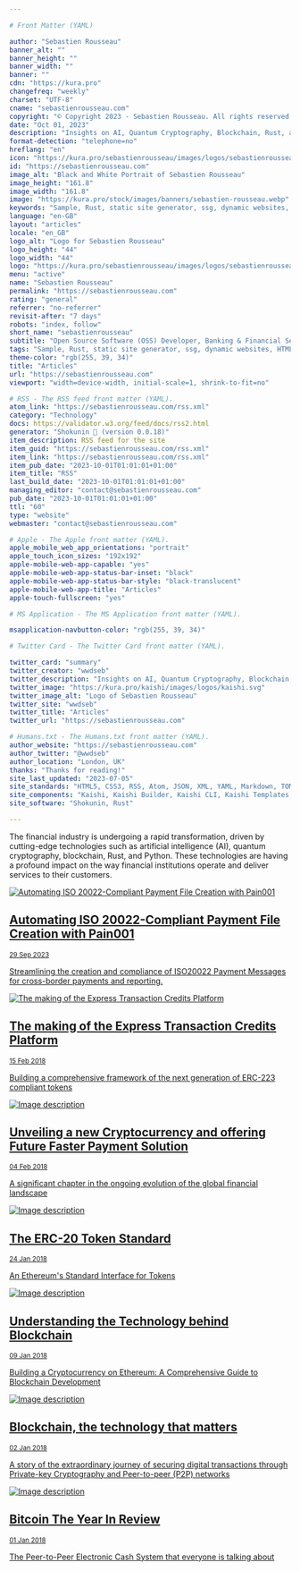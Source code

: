 ```yaml
---

# Front Matter (YAML)

author: "Sebastien Rousseau"
banner_alt: ""
banner_height: ""
banner_width: ""
banner: ""
cdn: "https://kura.pro"
changefreq: "weekly"
charset: "UTF-8"
cname: "sebastienrousseau.com"
copyright: "© Copyright 2023 - Sebastien Rousseau. All rights reserved."
date: "Oct 01, 2023"
description: "Insights on AI, Quantum Cryptography, Blockchain, Rust, and Python in the Technology Space of the Financial Industry"
format-detection: "telephone=no"
hreflang: "en"
icon: "https://kura.pro/sebastienrousseau/images/logos/sebastienrousseau.svg"
id: "https://sebastienrousseau.com"
image_alt: "Black and White Portrait of Sebastien Rousseau"
image_height: "161.8"
image_width: "161.8"
image: "https://kura.pro/stock/images/banners/sebastien-rousseau.webp"
keywords: "Sample, Rust, static site generator, ssg, dynamic websites, HTML themes, templates, Markdown, YAML, JSON, TOML"
language: "en-GB"
layout: "articles"
locale: "en_GB"
logo_alt: "Logo for Sebastien Rousseau"
logo_height: "44"
logo_width: "44"
logo: "https://kura.pro/sebastienrousseau/images/logos/sebastienrousseau.webp"
menu: "active"
name: "Sebastien Rousseau"
permalink: "https://sebastienrousseau.com"
rating: "general"
referrer: "no-referrer"
revisit-after: "7 days"
robots: "index, follow"
short_name: "sebastienrousseau"
subtitle: "Open Source Software (OSS) Developer, Banking & Financial Service Professional"
tags: "Sample, Rust, static site generator, ssg, dynamic websites, HTML themes, templates, Markdown, YAML, JSON, TOML"
theme-color: "rgb(255, 39, 34)"
title: "Articles"
url: "https://sebastienrousseau.com"
viewport: "width=device-width, initial-scale=1, shrink-to-fit=no"

# RSS - The RSS feed front matter (YAML).
atom_link: "https://sebastienrousseau.com/rss.xml"
category: "Technology"
docs: https://validator.w3.org/feed/docs/rss2.html
generator: "Shokunin 🦀 (version 0.0.18)"
item_description: RSS feed for the site
item_guid: "https://sebastienrousseau.com/rss.xml"
item_link: "https://sebastienrousseau.com/rss.xml"
item_pub_date: "2023-10-01T01:01:01+01:00"
item_title: "RSS"
last_build_date: "2023-10-01T01:01:01+01:00"
managing_editor: "contact@sebastienrousseau.com"
pub_date: "2023-10-01T01:01:01+01:00"
ttl: "60"
type: "website"
webmaster: "contact@sebastienrousseau.com"

# Apple - The Apple front matter (YAML).
apple_mobile_web_app_orientations: "portrait"
apple_touch_icon_sizes: "192x192"
apple-mobile-web-app-capable: "yes"
apple-mobile-web-app-status-bar-inset: "black"
apple-mobile-web-app-status-bar-style: "black-translucent"
apple-mobile-web-app-title: "Articles"
apple-touch-fullscreen: "yes"

# MS Application - The MS Application front matter (YAML).

msapplication-navbutton-color: "rgb(255, 39, 34)"

# Twitter Card - The Twitter Card front matter (YAML).

twitter_card: "summary"
twitter_creator: "wwdseb"
twitter_description: "Insights on AI, Quantum Cryptography, Blockchain, Rust, and Python in the Technology Space of the Financial Industry"
twitter_image: "https://kura.pro/kaishi/images/logos/kaishi.svg"
twitter_image_alt: "Logo of Sebastien Rousseau"
twitter_site: "wwdseb"
twitter_title: "Articles"
twitter_url: "https://sebastienrousseau.com"

# Humans.txt - The Humans.txt front matter (YAML).
author_website: "https://sebastienrousseau.com"
author_twitter: "@wwdseb"
author_location: "London, UK"
thanks: "Thanks for reading!"
site_last_updated: "2023-07-05"
site_standards: "HTML5, CSS3, RSS, Atom, JSON, XML, YAML, Markdown, TOML"
site_components: "Kaishi, Kaishi Builder, Kaishi CLI, Kaishi Templates, Kaishi Themes"
site_software: "Shokunin, Rust"

---
```


The financial industry is undergoing a rapid transformation, driven by cutting-edge technologies such as artificial intelligence (AI), quantum cryptography, blockchain, Rust, and Python. These technologies are having a profound impact on the way financial institutions operate and deliver services to their customers.

<div class="list-group container p-1">
  <a href="/2023-09-29-automating-iso-20022-compliant-payment-file-creation-with-pain001/index.html" class="list-group-item list-group-item-action align-items-start">
    <img
    class="rounded zoom-in fade-in img-fluid img-thumbnail w-25 float-start me-3"
    src="https://kura.pro/stock/images/banners/andrea-de-santis-T3Qen8vVgRc.webp"
    alt="Automating ISO 20022-Compliant Payment File Creation with Pain001"
    title="Automating ISO 20022-Compliant Payment File Creation with Pain001"
    />
    <div class="flex">
        <h2>Automating ISO 20022-Compliant Payment File Creation with Pain001</h2>
        <small class="text-muted">29 Sep 2023</small>
        <p>Streamlining the creation and compliance of ISO20022 Payment Messages for cross-border payments and reporting.</p>
    </div>
  </a>
</div>

<div class="list-group container p-1">
  <a href="/2018-02-15-the-making-of-the-express-transaction-credits-platform/index.html" class="list-group-item list-group-item-action align-items-start">
    <img class="rounded zoom-in fade-in img-fluid img-thumbnail w-25 float-start me-3" src="https://kura.pro/stock/images/banners/rawpixel-com-369782.webp" alt="The making of the Express Transaction Credits Platform" />
    <div class="flex">
        <h2>The making of the Express Transaction Credits Platform</h2>
        <small class="text-muted">15 Feb 2018</small>
        <p>Building a comprehensive framework of the next generation of ERC-223 compliant tokens</p>
    </div>
  </a>
</div>

<div class="list-group container p-1">
  <a href="/2018-02-04-unveiling-a-new-cryptocurrency-and-offering-future-faster-payment-solution/index.html" class="list-group-item list-group-item-action align-items-start">
    <img class="rounded zoom-in fade-in img-fluid img-thumbnail w-25 float-start me-3" src="https://kura.pro/stock/images/banners/laureen-missaire-DBbuhMbAIsQ.webp" alt="Image description" />
    <div class="flex">
        <h2>Unveiling a new Cryptocurrency and offering Future Faster Payment Solution</h2>
        <small class="text-muted">04 Feb 2018</small>
        <p>A significant chapter in the ongoing evolution of the global financial landscape</p>
    </div>
  </a>
</div>

<div class="list-group container p-1">
  <a href="/2018-01-24-the-erc-20-token-standard/index.html" class="list-group-item list-group-item-action align-items-start">
    <img class="rounded zoom-in fade-in img-fluid img-thumbnail w-25 float-start me-3" src="https://kura.pro/stock/images/banners/m-ZzOa5G8hSPI.webp" alt="Image description" />
    <div class="flex">
        <h2>The ERC-20 Token Standard</h2>
        <small class="text-muted">24 Jan 2018</small>
        <p>An Ethereum's Standard Interface for Tokens</p>
    </div>
  </a>
</div>

<div class="list-group container p-1">
  <a href="/2018-01-09-understanding-the-technology-behind-blockchain/index.html" class="list-group-item list-group-item-action align-items-start">
    <img class="rounded zoom-in fade-in img-fluid img-thumbnail w-25 float-start me-3" src="https://kura.pro/stock/images/banners/adam-smigielski-K5mPtONmpHM.webp" alt="Image description" />
    <div class="flex">
        <h2>Understanding the Technology behind Blockchain</h2>
        <small class="text-muted">09 Jan 2018</small>
        <p>Building a Cryptocurrency on Ethereum: A Comprehensive Guide to Blockchain Development</p>
    </div>
  </a>
</div>

<div class="list-group container p-1">
  <a href="/2018-01-02-blockchain-the-technology-that-matters-in-2018/index.html" class="list-group-item list-group-item-action align-items-start">
    <img class="rounded zoom-in fade-in img-fluid img-thumbnail w-25 float-start me-3" src="https://kura.pro/stock/images/banners/bogdan-karlenko-cNcX6PPjEm8.webp" alt="Image description" />
    <div class="flex">
        <h2>Blockchain, the technology that matters</h2>
        <small class="text-muted">02 Jan 2018</small>
        <p>A story of the extraordinary journey of securing digital transactions through Private-key Cryptography and Peer-to-peer (P2P) networks</p>
    </div>
  </a>
</div>

<div class="list-group container p-1">
  <a href="/2018-01-01-bitcoin-the-year-in-review/index.html" class="list-group-item list-group-item-action align-items-start">
    <img class="rounded zoom-in fade-in img-fluid img-thumbnail w-25 float-start me-3" src="https://kura.pro/stock/images/banners/traxer-AIKjbZdNOlw.webp" alt="Image description" />
    <div class="flex">
        <h2>Bitcoin The Year In Review</h2>
        <small class="text-muted">01 Jan 2018</small>
        <p>The Peer-to-Peer Electronic Cash System that everyone is talking about</p>
    </div>
  </a>
</div>
